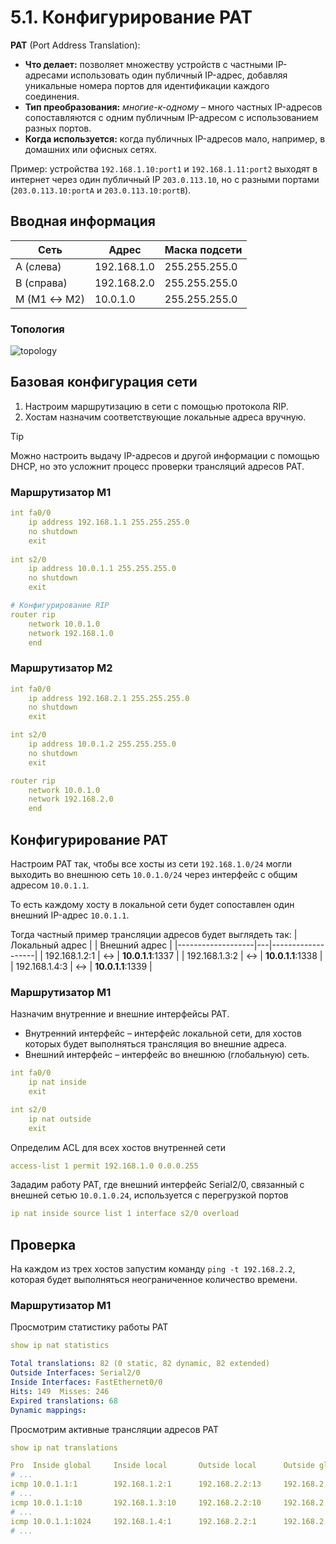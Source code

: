 # 5.1. Конфигурирование PAT
**PAT** (Port Address Translation):
- **Что делает:** позволяет множеству устройств с частными IP-адресами использовать один публичный IP-адрес, добавляя уникальные номера портов для идентификации каждого соединения.
- **Тип преобразования:** *многие-к-одному* – много частных IP-адресов сопоставляются с одним публичным IP-адресом с использованием разных портов.
- **Когда используется:** когда публичных IP-адресов мало, например, в домашних или офисных сетях.

Пример: устройства `192.168.1.10:port1` и `192.168.1.11:port2` выходят в интернет через один публичный IP `203.0.113.10`, но с разными портами (`203.0.113.10:portA` и `203.0.113.10:portB`).

## Вводная информация
| Сеть        | Адрес       | Маска подсети   |
|------------ |-------------|-----------------|
| A (слева)   | 192.168.1.0 | 255.255.255.0   |
| B (справа)  | 192.168.2.0 | 255.255.255.0   |
| M (M1 ↔ M2) | 10.0.1.0    | 255.255.255.0   |

### Топология
![topology](https://i.imgur.com/SdGVkX8.png)

## Базовая конфигурация сети
1. Настроим маршрутизацию в сети с помощью протокола RIP.
2. Хостам назначим соответствующие локальные адреса вручную.
> [!TIP]
> Можно настроить выдачу IP-адресов и другой информации с помощью DHCP, но это усложнит процесс проверки трансляций адресов PAT.

### Маршрутизатор M1
```yaml
int fa0/0
    ip address 192.168.1.1 255.255.255.0
    no shutdown
    exit
    
int s2/0
    ip address 10.0.1.1 255.255.255.0
    no shutdown
    exit

# Конфигурирование RIP
router rip
    network 10.0.1.0
    network 192.168.1.0
    end
```

### Маршрутизатор M2
```yaml
int fa0/0
    ip address 192.168.2.1 255.255.255.0
    no shutdown
    exit

int s2/0
    ip address 10.0.1.2 255.255.255.0
    no shutdown
    exit

router rip
    network 10.0.1.0
    network 192.168.2.0
    end
```

## Конфигурирование PAT
Настроим PAT так, чтобы все хосты из сети `192.168.1.0/24` могли выходить во внешнюю сеть `10.0.1.0/24` через интерфейс с общим адресом `10.0.1.1`.

То есть каждому хосту в локальной сети будет сопоставлен один внешний IP-адрес `10.0.1.1`.

Тогда частный пример трансляции адресов будет выглядеть так:
| Локальный адрес   |   | Внешний адрес     |
|-------------------|---|-------------------|
| 192.168.1.2:1     | ↔ | **10.0.1.1**:1337 |
| 192.168.1.3:2     | ↔ | **10.0.1.1**:1338 |
| 192.168.1.4:3     | ↔ | **10.0.1.1**:1339 |

### Маршрутизатор M1
Назначим внутренние и внешние интерфейсы PAT.
- Внутренний интерфейс – интерфейс локальной сети, для хостов которых будет выполняться трансляция во внешние адреса.
- Внешний интерфейс – интерфейс во внешнюю (глобальную) сеть.
```yaml
int fa0/0
    ip nat inside
    exit

int s2/0
    ip nat outside
    exit
```
Определим ACL для всех хостов внутренней сети
```yaml
access-list 1 permit 192.168.1.0 0.0.0.255
```
Зададим работу PAT, где внешний интерфейс Serial2/0, связанный с внешней сетью `10.0.1.0.24`, используется с перегрузкой портов
```yaml
ip nat inside source list 1 interface s2/0 overload
```

## Проверка
На каждом из трех хостов запустим команду `ping -t 192.168.2.2`, которая будет выполняться неограниченное количество времени.

### Маршрутизатор M1
Просмотрим статистику работы PAT
```yaml
show ip nat statistics
```
```yaml
Total translations: 82 (0 static, 82 dynamic, 82 extended)
Outside Interfaces: Serial2/0
Inside Interfaces: FastEthernet0/0
Hits: 149  Misses: 246
Expired translations: 68
Dynamic mappings:
```
Просмотрим активные трансляции адресов PAT
```yaml
show ip nat translations
```
```yaml
Pro  Inside global     Inside local       Outside local      Outside global
# ...
icmp 10.0.1.1:1        192.168.1.2:1      192.168.2.2:13     192.168.2.2:1024
# ...
icmp 10.0.1.1:10       192.168.1.3:10     192.168.2.2:10     192.168.2.2:10
# ...
icmp 10.0.1.1:1024     192.168.1.4:1      192.168.2.2:1      192.168.2.2:1024
# ...
```